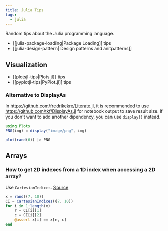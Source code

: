 ```yaml
---
title: Julia Tips
tags:
  - julia
---
```


Random tips about the Julia programming language.

+ [[julia-package-loading|Package Loading]] tips
+ [[julia-design-pattern| Design patterns and anitpatterns]]

## Visualization

+ [[plotsjl-tips|Plots.jl]] tips
+ [[pyplotjl-tips|PyPlot.jl]] tips

### Alternative to DisplayAs

In https://github.com/fredrikekre/Literate.jl, it is recommended to use https://github.com/tkf/DisplayAs.jl for notebook output to save result size. If you don't want to add another dipendency, you can use `display()` instead.

```julia
using Plots
PNG(img) = display("image/png", img)

plot(rand(6)) |> PNG
```


## Arrays

### How to get 2D indexes from a 1D index when accessing a 2D array?

Use `CartesianIndices`. [Source](https://discourse.julialang.org/t/julia-usage-how-to-get-2d-indexes-from-1d-index-when-accessing-a-2d-array/61440)

```julia
x = rand((7, 10))
CI = CartesianIndices((7, 10))
for i in 1:length(x)
    r = CI[i][1]
    c = CI[i][2]
    @assert x[i] == x[r, c]
end
```

